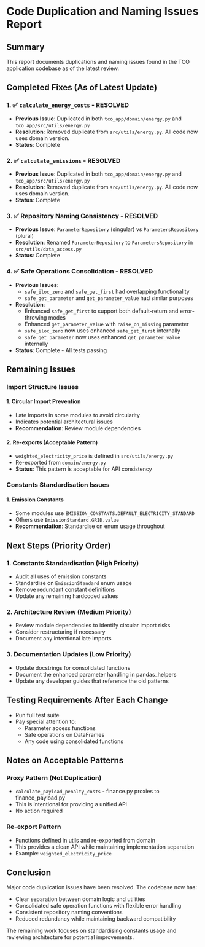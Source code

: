 # Code Duplication and Naming Issues Report

## Summary
This report documents duplications and naming issues found in the TCO application codebase as of the latest review.

## Completed Fixes (As of Latest Update)

### 1. ✅ `calculate_energy_costs` - RESOLVED
- **Previous Issue**: Duplicated in both `tco_app/domain/energy.py` and `tco_app/src/utils/energy.py`
- **Resolution**: Removed duplicate from `src/utils/energy.py`. All code now uses domain version.
- **Status**: Complete

### 2. ✅ `calculate_emissions` - RESOLVED  
- **Previous Issue**: Duplicated in both `tco_app/domain/energy.py` and `tco_app/src/utils/energy.py`
- **Resolution**: Removed duplicate from `src/utils/energy.py`. All code now uses domain version.
- **Status**: Complete

### 3. ✅ Repository Naming Consistency - RESOLVED
- **Previous Issue**: `ParameterRepository` (singular) vs `ParametersRepository` (plural)
- **Resolution**: Renamed `ParameterRepository` to `ParametersRepository` in `src/utils/data_access.py`
- **Status**: Complete

### 4. ✅ Safe Operations Consolidation - RESOLVED
- **Previous Issues**:
  - `safe_iloc_zero` and `safe_get_first` had overlapping functionality
  - `safe_get_parameter` and `get_parameter_value` had similar purposes
- **Resolution**:
  - Enhanced `safe_get_first` to support both default-return and error-throwing modes
  - Enhanced `get_parameter_value` with `raise_on_missing` parameter
  - `safe_iloc_zero` now uses enhanced `safe_get_first` internally
  - `safe_get_parameter` now uses enhanced `get_parameter_value` internally
- **Status**: Complete - All tests passing

## Remaining Issues

### Import Structure Issues

#### 1. Circular Import Prevention
- Late imports in some modules to avoid circularity
- Indicates potential architectural issues
- **Recommendation**: Review module dependencies

#### 2. Re-exports (Acceptable Pattern)
- `weighted_electricity_price` is defined in `src/utils/energy.py`
- Re-exported from `domain/energy.py`
- **Status**: This pattern is acceptable for API consistency

### Constants Standardisation Issues

#### 1. Emission Constants
- Some modules use `EMISSION_CONSTANTS.DEFAULT_ELECTRICITY_STANDARD`
- Others use `EmissionStandard.GRID.value`
- **Recommendation**: Standardise on enum usage throughout

## Next Steps (Priority Order)

### 1. Constants Standardisation (High Priority)
- Audit all uses of emission constants
- Standardise on `EmissionStandard` enum usage
- Remove redundant constant definitions
- Update any remaining hardcoded values

### 2. Architecture Review (Medium Priority)
- Review module dependencies to identify circular import risks
- Consider restructuring if necessary
- Document any intentional late imports

### 3. Documentation Updates (Low Priority)
- Update docstrings for consolidated functions
- Document the enhanced parameter handling in pandas_helpers
- Update any developer guides that reference the old patterns

## Testing Requirements After Each Change
- Run full test suite
- Pay special attention to:
  - Parameter access functions
  - Safe operations on DataFrames
  - Any code using consolidated functions

## Notes on Acceptable Patterns

### Proxy Pattern (Not Duplication)
- `calculate_payload_penalty_costs` - finance.py proxies to finance_payload.py
- This is intentional for providing a unified API
- No action required

### Re-export Pattern
- Functions defined in utils and re-exported from domain
- This provides a clean API while maintaining implementation separation
- Example: `weighted_electricity_price`

## Conclusion
Major code duplication issues have been resolved. The codebase now has:
- Clear separation between domain logic and utilities
- Consolidated safe operation functions with flexible error handling
- Consistent repository naming conventions
- Reduced redundancy while maintaining backward compatibility

The remaining work focuses on standardising constants usage and reviewing architecture for potential improvements. 
